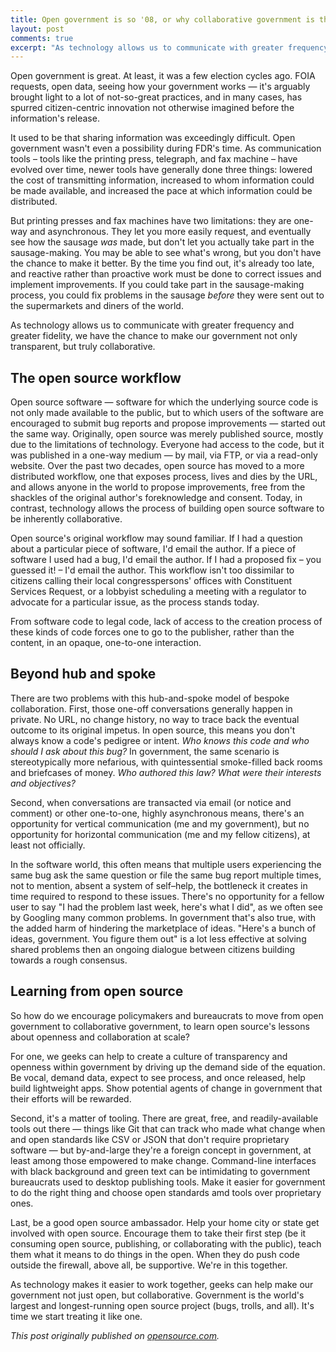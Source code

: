 ```yaml
---
title: Open government is so '08, or why collaborative government is the next big thing
layout: post
comments: true
excerpt: "As technology allows us to communicate with greater frequency and greater fidelity, we have the chance to make our government not only transparent, but truly collaborative."
---
```


Open government is great. At least, it was a few election cycles ago. FOIA requests, open data, seeing how your government works — it's arguably brought light to a lot of not-so-great practices, and in many cases, has spurred citizen-centric innovation not otherwise imagined before the information's release.

It used to be that sharing information was exceedingly difficult. Open government wasn't even a possibility during FDR's time. As communication tools – tools like the printing press, telegraph, and fax machine – have evolved over time, newer tools have generally done three things: lowered the cost of transmitting information, increased to whom information could be made available, and increased the pace at which information could be distributed.

But printing presses and fax machines have two limitations: they are one-way and asynchronous. They let you more easily request, and eventually see how the sausage *was* made, but don't let you actually take part in the sausage-making. You may be able to see what's wrong, but you don't have the chance to make it better. By the time you find out, it's already too late, and reactive rather than proactive work must be done to correct issues and implement improvements. If you could take part in the sausage-making process, you could fix problems in the sausage *before* they were sent out to the supermarkets and diners of the world.

As technology allows us to communicate with greater frequency and greater fidelity, we have the chance to make our government not only transparent, but truly collaborative.

## The open source workflow

Open source software — software for which the underlying source code is not only made available to the public, but to which users of the software are encouraged to submit bug reports and propose improvements — started out the same way. Originally, open source was merely published source, mostly due to the limitations of technology. Everyone had access to the code, but it was published in a one-way medium — by mail, via FTP, or via a read-only website. Over the past two decades, open source has moved to a more distributed workflow, one that exposes process, lives and dies by the URL, and allows anyone in the world to propose improvements, free from the shackles of the original author's foreknowledge and consent. Today, in contrast, technology allows the process of building open source software to be inherently collaborative.

Open source's original workflow may sound familiar. If I had a question about a particular piece of software, I'd email the author. If a piece of software I used had a bug, I'd email the author. If I had a proposed fix – you guessed it! – I'd email the author. This workflow isn't too dissimilar to citizens calling their local congresspersons' offices with Constituent Services Request, or a lobbyist scheduling a meeting with a regulator to advocate for a particular issue, as the process stands today.

From software code to legal code, lack of access to the creation process of these kinds of code forces one to go to the publisher, rather than the content, in an opaque, one-to-one interaction.

## Beyond hub and spoke

There are two problems with this hub-and-spoke model of bespoke collaboration. First, those one-off conversations generally happen in private. No URL, no change history, no way to trace back the eventual outcome to its original impetus. In open source, this means you don't always know a code's pedigree or intent. *Who knows this code and who should I ask about this bug?* In government, the same scenario is stereotypically more nefarious, with quintessential smoke-filled back rooms and briefcases of money. *Who authored this law? What were their interests and objectives?*

Second, when conversations are transacted via email (or notice and comment) or other one-to-one, highly asynchronous means, there's an opportunity for vertical communication (me and my government), but no opportunity for horizontal communication (me and my fellow citizens), at least not officially.

In the software world, this often means that multiple users experiencing the same bug ask the same question or file the same bug report multiple times, not to mention, absent a system of self–help, the bottleneck it creates in time required to respond to these issues. There's no opportunity for a fellow user to say "I had the problem last week, here's what I did", as we often see by Googling many common problems. In government that's also true, with the added harm of hindering the marketplace of ideas. "Here's a bunch of ideas, government. You figure them out" is a lot less effective at solving shared problems then an ongoing dialogue between citizens building towards a rough consensus.

## Learning from open source

So how do we encourage policymakers and bureaucrats to move from open government to collaborative government, to learn open source's lessons about openness and collaboration at scale?

For one, we geeks can help to create a culture of transparency and openness within government by driving up the demand side of the equation. Be vocal, demand data, expect to see process, and once released, help build lightweight apps. Show potential agents of change in government that their efforts will be rewarded.

Second, it's a matter of tooling. There are great, free, and readily-available tools out there — things like Git that can track who made what change when and open standards like CSV or JSON that don't require proprietary software — but by-and-large they're a foreign concept in government, at least among those empowered to make change. Command-line interfaces with black background and green text can be intimidating to government bureaucrats used to desktop publishing tools. Make it easier for government to do the right thing and choose open standards amd tools over proprietary ones.

Last, be a good open source ambassador. Help your home city or state get involved with open source. Encourage them to take their first step (be it consuming open source, publishing, or collaborating with the public), teach them what it means to do things in the open. When they do push code outside the firewall, above all, be supportive. We're in this together.

As technology makes it easier to work together, geeks can help make our government not just open, but collaborative. Government is the world's largest and longest-running open source project (bugs, trolls, and all). It's time we start treating it like one.

*This post originally published on [opensource.com](http://opensource.com/government/14/5/open-collaborative-government).*
